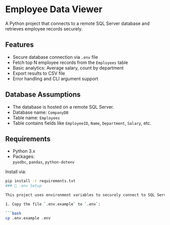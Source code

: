 #  Employee Data Viewer

A Python project that connects to a remote SQL Server database and retrieves employee records securely.

##  Features

-  Secure database connection via `.env` file
-  Fetch top N employee records from the `Employees` table
-  Basic analytics: Average salary, count by department
-  Export results to CSV file
- Error handling and CLI argument support

##  Database Assumptions

- The database is hosted on a remote SQL Server.
- Database name: `CompanyDB`
- Table name: `Employees`
- Table contains fields like `EmployeeID`, `Name`, `Department`, `Salary`, etc.

## Requirements

- Python 3.x
- Packages:  
  `pyodbc`, `pandas`, `python-dotenv`

Install via:
```bash
pip install -r requirements.txt
### 🔐 .env Setup

This project uses environment variables to securely connect to SQL Server.

1. Copy the file `.env.example` to `.env`:

```bash
cp .env.example .env


